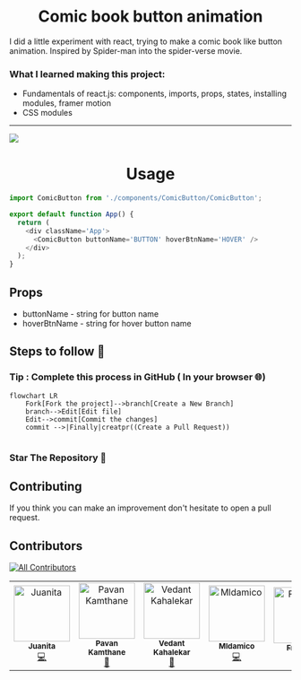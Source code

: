 <h1 align="center">Comic book button animation</h1>

 I did a little experiment with react, trying to make a comic book like button animation. Inspired by Spider-man into the spider-verse movie.

### What I learned making this project:
- Fundamentals of react.js: components, imports, props, states, installing modules, framer motion
- CSS modules

---

<img src="https://github.com/eduardconstantin/Comic-book-button-anim/blob/main/anim/btngif.gif">

<h1 align="center"> Usage </h1>

``` javascript
import ComicButton from './components/ComicButton/ComicButton';

export default function App() {
  return (
    <div className='App'>
      <ComicButton buttonName='BUTTON' hoverBtnName='HOVER' />
    </div>
  );
}
```
## Props
* buttonName - string for button name
* hoverBtnName - string for hover button name

## Steps to follow :scroll:

### Tip : Complete this process in GitHub ( In your browser 🌐)

```mermaid
flowchart LR
    Fork[Fork the project]-->branch[Create a New Branch]
    branch-->Edit[Edit file]
    Edit-->commit[Commit the changes]
    commit -->|Finally|creatpr((Create a Pull Request))
    
 ```
 
 ### Star The Repository :star2:

## Contributing
If you think you can make an improvement don't hesitate to open a pull request.

## Contributors

<!-- ALL-CONTRIBUTORS-BADGE:START - Do not remove or modify this section -->
[![All Contributors](https://img.shields.io/badge/all_contributors-5-orange.svg?style=flat-square)](#contributors-)
<!-- ALL-CONTRIBUTORS-BADGE:END -->

<!-- ALL-CONTRIBUTORS-LIST:START - Do not remove or modify this section -->
<!-- prettier-ignore-start -->
<!-- markdownlint-disable -->
<table>
  <tbody>
    <tr>
      <td align="center"><img src="https://avatars.githubusercontent.com/u/114871036?v=4?s=100" width="100px;" alt="Juanita"/><br /><sub><b>Juanita</b></sub><br /><a href="https://github.com/eduardconstantin/Comic-book-button-anim/commits?author=JuanitaCathy" title="Code">💻</a></td>
      <td align="center"><img src="https://avatars.githubusercontent.com/u/95903010?v=4?s=100" width="100px;" alt="Pavan Kamthane"/><br /><sub><b>Pavan Kamthane</b></sub><br /><a href="https://github.com/eduardconstantin/Comic-book-button-anim/commits?author=Pavan-Kamthane" title="Documentation">📖</a></td>
      <td align="center"><img src="https://avatars.githubusercontent.com/u/98043938?v=4?s=100" width="100px;" alt="Vedant Kahalekar"/><br /><sub><b>Vedant Kahalekar</b></sub><br /><a href="https://github.com/eduardconstantin/Comic-book-button-anim/commits?author=VedantKCSE" title="Documentation">📖</a></td>
      <td align="center"><img src="https://avatars.githubusercontent.com/u/37380030?v=4?s=100" width="100px;" alt="Mldamico"/><br /><sub><b>Mldamico</b></sub><br /><a href="https://github.com/eduardconstantin/Comic-book-button-anim/commits?author=Mldamico" title="Code">💻</a></td>
      <td align="center"><a href="https://github.com/Frey0-0"><img src="https://avatars.githubusercontent.com/u/94757729?v=4?s=100" width="100px;" alt="Frey0-0"/><br /><sub><b>Frey0-0</b></sub></a><br /><a href="https://github.com/eduardconstantin/Comic-book-button-anim/commits?author=Frey0-0" title="Documentation">📖</a></td>
      <td align="center"><a href="http://jam-burger.me/"><img src="https://avatars.githubusercontent.com/u/89834788?v=4?s=100" width="100px;" alt="Jay"/><br /><sub><b>Jay</b></sub></a><br /><a href="https://github.com/eduardconstantin/Comic-book-button-anim/commits?author=Jam-Burger" title="Code">💻</a></td>
    </tr>
  </tbody>
</table>

<!-- markdownlint-restore -->
<!-- prettier-ignore-end -->

<!-- ALL-CONTRIBUTORS-LIST:END -->
